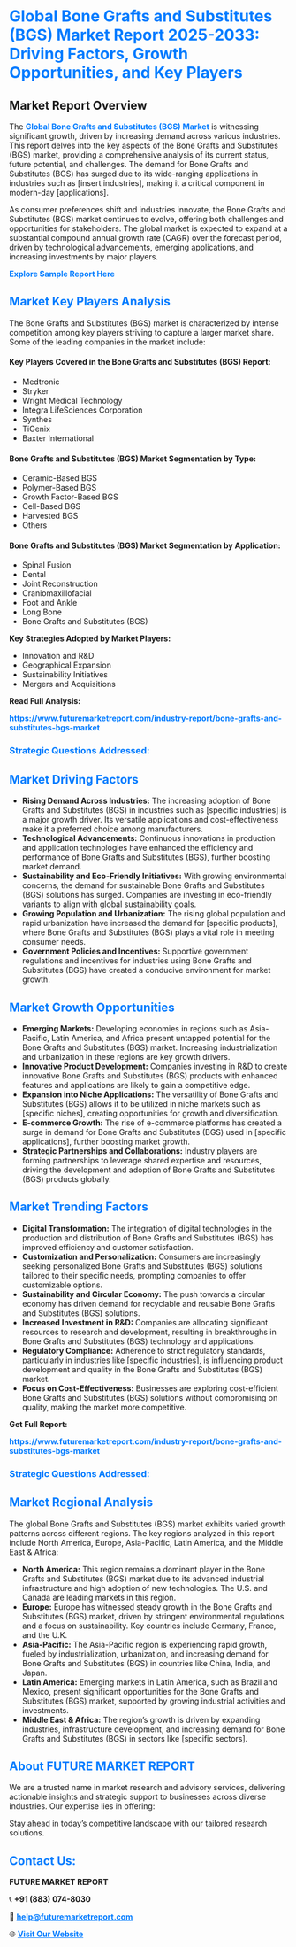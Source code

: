 <h1 style="color: #007BFF;">Global Bone Grafts and Substitutes (BGS) Market Report 2025-2033: Driving Factors, Growth Opportunities, and Key Players</h1>

<section id="overview">
<h2>Market Report Overview</h2>
<p>The <a href="https://www.futuremarketreport.com/industry-report/bone-grafts-and-substitutes-bgs-market" style="color: #007BFF; text-decoration: none;"><strong>Global Bone Grafts and Substitutes (BGS) Market</strong></a> is witnessing significant growth, driven by increasing demand across various industries. This report delves into the key aspects of the Bone Grafts and Substitutes (BGS) market, providing a comprehensive analysis of its current status, future potential, and challenges. The demand for Bone Grafts and Substitutes (BGS) has surged due to its wide-ranging applications in industries such as [insert industries], making it a critical component in modern-day [applications].</p>
<p>As consumer preferences shift and industries innovate, the Bone Grafts and Substitutes (BGS) market continues to evolve, offering both challenges and opportunities for stakeholders. The global market is expected to expand at a substantial compound annual growth rate (CAGR) over the forecast period, driven by technological advancements, emerging applications, and increasing investments by major players.</p>
</section>

<section id="overview">
<p><a href="https://www.futuremarketreport.com/request-sample/reportId=125119" style="color: #007BFF; text-decoration: none;"><strong>Explore Sample Report Here</strong></a></p>
</section>

<section id="key-players">
<h2 style="color: #007BFF;">Market Key Players Analysis</h2>
<p>The Bone Grafts and Substitutes (BGS) market is characterized by intense competition among key players striving to capture a larger market share. Some of the leading companies in the market include:</p>
<h4>Key Players Covered in the Bone Grafts and Substitutes (BGS) Report:</h4>
<ul><li>Medtronic</li><li>Stryker</li><li>Wright Medical Technology</li><li>Integra LifeSciences Corporation</li><li>Synthes</li><li>TiGenix</li><li>Baxter International</li></ul>
<h4>Bone Grafts and Substitutes (BGS) Market Segmentation by Type:</h4>
<ul><li>Ceramic-Based BGS</li><li>Polymer-Based BGS</li><li>Growth Factor-Based BGS</li><li>Cell-Based BGS</li><li>Harvested BGS</li><li>Others</li></ul>

<h4>Bone Grafts and Substitutes (BGS) Market Segmentation by Application:</h4>
<ul><li>Spinal Fusion</li><li>Dental</li><li>Joint Reconstruction</li><li>Craniomaxillofacial</li><li>Foot and Ankle</li><li>Long Bone</li><li>Bone Grafts and Substitutes (BGS)</li></ul>
<p><strong>Key Strategies Adopted by Market Players:</strong></p>
<ul>
<li>Innovation and R&D</li>
<li>Geographical Expansion</li>
<li>Sustainability Initiatives</li>
<li>Mergers and Acquisitions</li>
</ul>
</section>

<section>
<p><strong>Read Full Analysis: </strong></p><a href="https://www.futuremarketreport.com/industry-report/bone-grafts-and-substitutes-bgs-market" style="color: #007BFF; text-decoration: none;"><strong>https://www.futuremarketreport.com/industry-report/bone-grafts-and-substitutes-bgs-market</strong></a>
<h3 style="color: #007BFF;">Strategic Questions Addressed:</h3>
</section>

<section id="driving-factors">
<h2 style="color: #007BFF;">Market Driving Factors</h2>
<ul>
<li><strong>Rising Demand Across Industries:</strong> The increasing adoption of Bone Grafts and Substitutes (BGS) in industries such as [specific industries] is a major growth driver. Its versatile applications and cost-effectiveness make it a preferred choice among manufacturers.</li>
<li><strong>Technological Advancements:</strong> Continuous innovations in production and application technologies have enhanced the efficiency and performance of Bone Grafts and Substitutes (BGS), further boosting market demand.</li>
<li><strong>Sustainability and Eco-Friendly Initiatives:</strong> With growing environmental concerns, the demand for sustainable Bone Grafts and Substitutes (BGS) solutions has surged. Companies are investing in eco-friendly variants to align with global sustainability goals.</li>
<li><strong>Growing Population and Urbanization:</strong> The rising global population and rapid urbanization have increased the demand for [specific products], where Bone Grafts and Substitutes (BGS) plays a vital role in meeting consumer needs.</li>
<li><strong>Government Policies and Incentives:</strong> Supportive government regulations and incentives for industries using Bone Grafts and Substitutes (BGS) have created a conducive environment for market growth.</li>
</ul>
</section>

<section id="growth-opportunities">
<h2 style="color: #007BFF;">Market Growth Opportunities</h2>
<ul>
<li><strong>Emerging Markets:</strong> Developing economies in regions such as Asia-Pacific, Latin America, and Africa present untapped potential for the Bone Grafts and Substitutes (BGS) market. Increasing industrialization and urbanization in these regions are key growth drivers.</li>
<li><strong>Innovative Product Development:</strong> Companies investing in R&D to create innovative Bone Grafts and Substitutes (BGS) products with enhanced features and applications are likely to gain a competitive edge.</li>
<li><strong>Expansion into Niche Applications:</strong> The versatility of Bone Grafts and Substitutes (BGS) allows it to be utilized in niche markets such as [specific niches], creating opportunities for growth and diversification.</li>
<li><strong>E-commerce Growth:</strong> The rise of e-commerce platforms has created a surge in demand for Bone Grafts and Substitutes (BGS) used in [specific applications], further boosting market growth.</li>
<li><strong>Strategic Partnerships and Collaborations:</strong> Industry players are forming partnerships to leverage shared expertise and resources, driving the development and adoption of Bone Grafts and Substitutes (BGS) products globally.</li>
</ul>
</section>

<section id="trending-factors">
<h2 style="color: #007BFF;">Market Trending Factors</h2>
<ul>
<li><strong>Digital Transformation:</strong> The integration of digital technologies in the production and distribution of Bone Grafts and Substitutes (BGS) has improved efficiency and customer satisfaction.</li>
<li><strong>Customization and Personalization:</strong> Consumers are increasingly seeking personalized Bone Grafts and Substitutes (BGS) solutions tailored to their specific needs, prompting companies to offer customizable options.</li>
<li><strong>Sustainability and Circular Economy:</strong> The push towards a circular economy has driven demand for recyclable and reusable Bone Grafts and Substitutes (BGS) solutions.</li>
<li><strong>Increased Investment in R&D:</strong> Companies are allocating significant resources to research and development, resulting in breakthroughs in Bone Grafts and Substitutes (BGS) technology and applications.</li>
<li><strong>Regulatory Compliance:</strong> Adherence to strict regulatory standards, particularly in industries like [specific industries], is influencing product development and quality in the Bone Grafts and Substitutes (BGS) market.</li>
<li><strong>Focus on Cost-Effectiveness:</strong> Businesses are exploring cost-efficient Bone Grafts and Substitutes (BGS) solutions without compromising on quality, making the market more competitive.</li>
</ul>
</section>

<section>
<p><strong>Get Full Report: </strong></p><a href="https://www.futuremarketreport.com/industry-report/bone-grafts-and-substitutes-bgs-market" style="color: #007BFF; text-decoration: none;"><strong>https://www.futuremarketreport.com/industry-report/bone-grafts-and-substitutes-bgs-market</strong></a>
<h3 style="color: #007BFF;">Strategic Questions Addressed:</h3>
</section>


<section id="regional-analysis">
<h2 style="color: #007BFF;">Market Regional Analysis</h2>
<p>The global Bone Grafts and Substitutes (BGS) market exhibits varied growth patterns across different regions. The key regions analyzed in this report include North America, Europe, Asia-Pacific, Latin America, and the Middle East & Africa:</p>
<ul>
<li><strong>North America:</strong> This region remains a dominant player in the Bone Grafts and Substitutes (BGS) market due to its advanced industrial infrastructure and high adoption of new technologies. The U.S. and Canada are leading markets in this region.</li>
<li><strong>Europe:</strong> Europe has witnessed steady growth in the Bone Grafts and Substitutes (BGS) market, driven by stringent environmental regulations and a focus on sustainability. Key countries include Germany, France, and the U.K.</li>
<li><strong>Asia-Pacific:</strong> The Asia-Pacific region is experiencing rapid growth, fueled by industrialization, urbanization, and increasing demand for Bone Grafts and Substitutes (BGS) in countries like China, India, and Japan.</li>
<li><strong>Latin America:</strong> Emerging markets in Latin America, such as Brazil and Mexico, present significant opportunities for the Bone Grafts and Substitutes (BGS) market, supported by growing industrial activities and investments.</li>
<li><strong>Middle East & Africa:</strong> The region’s growth is driven by expanding industries, infrastructure development, and increasing demand for Bone Grafts and Substitutes (BGS) in sectors like [specific sectors].</li>
</ul>
</section>

<footer>
<h2 style="color: #007BFF;">About FUTURE MARKET REPORT</h2>
<p>We are a trusted name in market research and advisory services, delivering actionable insights and strategic support to businesses across diverse industries. Our expertise lies in offering:</p>

<p>Stay ahead in today’s competitive landscape with our tailored research solutions.</p>

<h2 style="color: #007BFF;">Contact Us:</h2>
<p><strong>FUTURE MARKET REPORT</strong></p>
<p>📞 <strong>+91 (883) 074-8030</strong></p>
<p>📧 <strong><a href="mailto:help@futuremarketreport.com" style="color: #007BFF;">help@futuremarketreport.com</a></strong></p>
<p>🌐 <strong><a href="https://www.futuremarketreport.com/" style="color: #007BFF;">Visit Our Website</a></strong></p>
</footer>